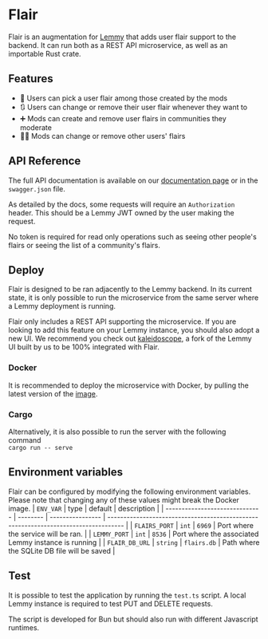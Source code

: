 # Flair

Flair is an augmentation for [Lemmy](https://join-lemmy.org) that adds user flair support to the backend. It can run both as a REST API microservice, as well as an importable Rust crate. 

## Features
- 🚩 Users can pick a user flair among those created by the mods
- 🔃 Users can change or remove their user flair whenever they want to
- ➕ Mods can create and remove user flairs in communities they moderate
- 👮‍♂️ Mods can change or remove other users' flairs

## API Reference
The full API documentation is available on our [documentation page](https://lemmy-flair.readme.io/) or in the `swagger.json` file.

As detailed by the docs, some requests will require an `Authorization` header. This should be a Lemmy JWT owned by the user making the request. 

No token is required for read only operations such as seeing other people's flairs or seeing the list of a community's flairs.

## Deploy
Flair is designed to be ran adjacently to the Lemmy backend. In its current state, it is only possible to run the microservice from the same server where a Lemmy deployment is running.

Flair only includes a REST API supporting the microservice. If you are looking to add this feature on your Lemmy instance, you should also adopt a new UI. We recommend you check out [kaleidoscope](https://github.com/basedcount/kaleidoscope), a fork of the Lemmy UI built by us to be 100% integrated with Flair.
### Docker
It is recommended to deploy the microservice with Docker, by pulling the latest version of the [image](https://hub.docker.com/repository/docker/ornatot/flair/general).
### Cargo
Alternatively, it is also possible to run the server with the following command  
`cargo run -- serve`

## Environment variables
Flair can be configured by modifying the following environment variables. Please note that changing any of these values might break the Docker image.
| `ENV_VAR`                      | type     | default          | description                                                                         |
| ------------------------------ | -------- | ---------------- | ----------------------------------------------------------------------------------- |
| `FLAIRS_PORT`                | `int` | `6969`   | Port where the service will be ran.               |
| `LEMMY_PORT` | `int` | `8536`   | Port where the associated Lemmy instance is running |
| `FLAIR_DB_URL` | `string` | `flairs.db`   | Path where the SQLite DB file will be saved                 |


## Test
It is possible to test the application by running the `test.ts` script. A local Lemmy instance is required to test PUT and DELETE requests.

The script is developed for Bun but should also run with different Javascript runtimes.
